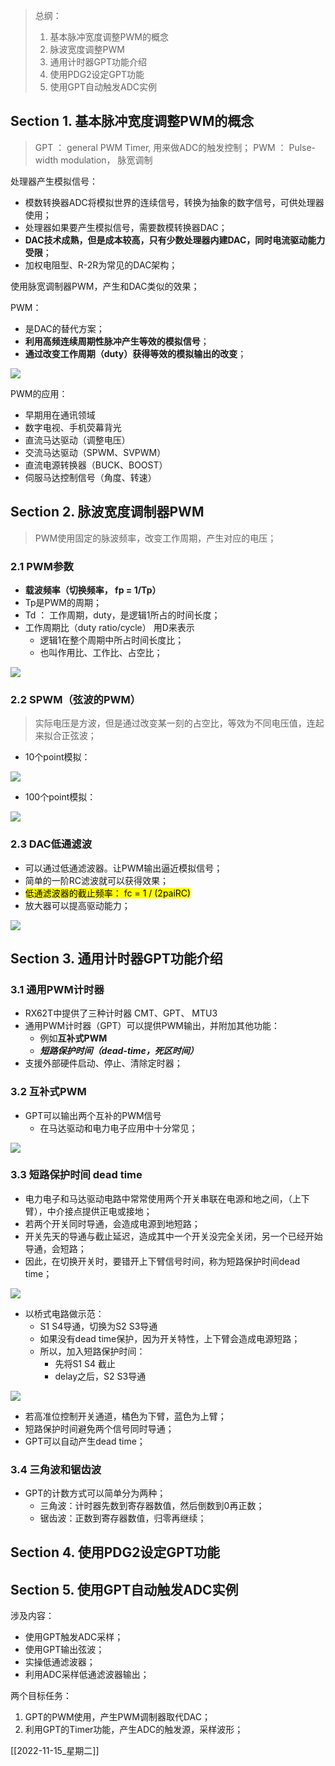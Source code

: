 > 总纲：
> 1. 基本脉冲宽度调整PWM的概念
> 2. 脉波宽度调整PWM
> 3. 通用计时器GPT功能介绍
> 4. 使用PDG2设定GPT功能
> 5. 使用GPT自动触发ADC实例


## Section 1. 基本脉冲宽度调整PWM的概念

> GPT ： general PWM Timer, 用来做ADC的触发控制；
> PWM ： Pulse-width modulation， 脉宽调制

处理器产生模拟信号：
- 模数转换器ADC将模拟世界的连续信号，转换为抽象的数字信号，可供处理器使用；
- 处理器如果要产生模拟信号，需要数模转换器DAC；
- **DAC技术成熟，但是成本较高，只有少数处理器内建DAC，同时电流驱动能力受限**；
- 加权电阻型、R-2R为常见的DAC架构；

使用脉宽调制器PWM，产生和DAC类似的效果；

PWM：
- 是DAC的替代方案；
- **利用高频连续周期性脉冲产生等效的模拟信号**；
- **通过改变工作周期（duty）获得等效的模拟输出的改变**；

![](https://raw.githubusercontent.com/DustOfStars/ObsPicGo/master/Gavin_Obs/20221115160142.png)

PWM的应用：
- 早期用在通讯领域
- 数字电视、手机荧幕背光
- 直流马达驱动（调整电压）
- 交流马达驱动（SPWM、SVPWM）
- 直流电源转换器（BUCK、BOOST）
- 伺服马达控制信号（角度、转速）


## Section 2. 脉波宽度调制器PWM

> PWM使用固定的脉波频率，改变工作周期，产生对应的电压；

### 2.1 PWM参数

- **载波频率（切换频率， fp = 1/Tp）**
- Tp是PWM的周期；
- Td ： 工作周期，duty，是逻辑1所占的时间长度；
- 工作周期比（duty ratio/cycle） 用D来表示
	- 逻辑1在整个周期中所占时间长度比；
	- 也叫作用比、工作比、占空比；

![](https://raw.githubusercontent.com/DustOfStars/ObsPicGo/master/Gavin_Obs/20221115161148.png)

### 2.2 SPWM（弦波的PWM）

> 实际电压是方波，但是通过改变某一刻的占空比，等效为不同电压值，连起来拟合正弦波；
- 10个point模拟：

![](https://raw.githubusercontent.com/DustOfStars/ObsPicGo/master/Gavin_Obs/20221115161400.png)

- 100个point模拟：

![](https://raw.githubusercontent.com/DustOfStars/ObsPicGo/master/Gavin_Obs/20221115161633.png)


### 2.3 DAC低通滤波

- 可以通过低通滤波器。让PWM输出逼近模拟信号；
- 简单的一阶RC滤波就可以获得效果；
- <mark>低通滤波器的截止频率： fc = 1 / (2paiRC)</mark>
- 放大器可以提高驱动能力；

![](https://raw.githubusercontent.com/DustOfStars/ObsPicGo/master/Gavin_Obs/20221115161946.png)


## Section 3. 通用计时器GPT功能介绍

### 3.1 通用PWM计时器

- RX62T中提供了三种计时器 CMT、GPT、 MTU3
- 通用PWM计时器（GPT）可以提供PWM输出，并附加其他功能：
	- 例如**互补式PWM**
	- ***短路保护时间（dead-time，死区时间）***
- 支援外部硬件启动、停止、清除定时器；

### 3.2 互补式PWM

- GPT可以输出两个互补的PWM信号
	- 在马达驱动和电力电子应用中十分常见；

![](https://raw.githubusercontent.com/DustOfStars/ObsPicGo/master/Gavin_Obs/20221115163150.png)


### 3.3 短路保护时间 dead time

- 电力电子和马达驱动电路中常常使用两个开关串联在电源和地之间，（上下臂），中介接点提供正电或接地；
- 若两个开关同时导通，会造成电源到地短路；
- 开关先天的导通与截止延迟，造成其中一个开关没完全关闭，另一个已经开始导通，会短路；
- 因此，在切换开关时，要错开上下臂信号时间，称为短路保护时间dead time；

![](https://raw.githubusercontent.com/DustOfStars/ObsPicGo/master/Gavin_Obs/20221115170539.png)

- 以桥式电路做示范：
	- S1 S4导通，切换为S2 S3导通
	- 如果没有dead time保护，因为开关特性，上下臂会造成电源短路；
	- 所以，加入短路保护时间：
		- 先将S1 S4 截止
		- delay之后，S2 S3导通

![](https://raw.githubusercontent.com/DustOfStars/ObsPicGo/master/Gavin_Obs/20221115170913.png)

- 若高准位控制开关通道，橘色为下臂，蓝色为上臂；
- 短路保护时间避免两个信号同时导通；
- GPT可以自动产生dead time；

### 3.4 三角波和锯齿波

- GPT的计数方式可以简单分为两种；
	- 三角波：计时器先数到寄存器数值，然后倒数到0再正数；
	- 锯齿波：正数到寄存器数值，归零再继续；


## Section 4. 使用PDG2设定GPT功能


## Section 5. 使用GPT自动触发ADC实例

涉及内容：
- 使用GPT触发ADC采样；
- 使用GPT输出弦波；
- 实操低通滤波器；
- 利用ADC采样低通滤波器输出；

两个目标任务：
1. GPT的PWM使用，产生PWM调制器取代DAC；
2. 利用GPT的Timer功能，产生ADC的触发源，采样波形；





[[2022-11-15_星期二]]